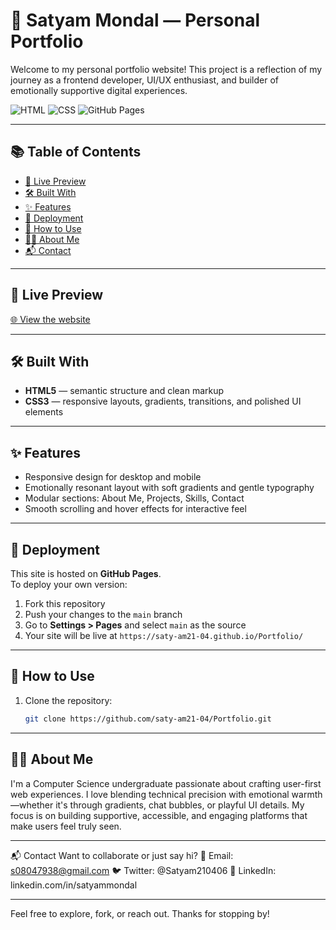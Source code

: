 # 🌟 Satyam Mondal — Personal Portfolio

Welcome to my personal portfolio website! This project is a reflection of my journey as a frontend developer, UI/UX enthusiast, and builder of emotionally supportive digital experiences.

![HTML](https://img.shields.io/badge/HTML5-E34F26?style=flat&logo=html5&logoColor=white)
![CSS](https://img.shields.io/badge/CSS3-1572B6?style=flat&logo=css3&logoColor=white)
![GitHub Pages](https://img.shields.io/badge/Deployed-GitHub_Pages-blue?logo=github)

---

## 📚 Table of Contents
- [🔗 Live Preview](#-live-preview)
- [🛠️ Built With](#️-built-with)
- [✨ Features](#-features)
- [🚀 Deployment](#-deployment)
- [🧩 How to Use](#-how-to-use)
- [🙋‍♂️ About Me](#-about-me)
- [📬 Contact](#-contact)

---

## 🔗 Live Preview
[🌐 View the website](https://saty-am21-04.github.io/Portfolio/)

---

## 🛠️ Built With
- **HTML5** — semantic structure and clean markup
- **CSS3** — responsive layouts, gradients, transitions, and polished UI elements

---

## ✨ Features
- Responsive design for desktop and mobile
- Emotionally resonant layout with soft gradients and gentle typography
- Modular sections: About Me, Projects, Skills, Contact
- Smooth scrolling and hover effects for interactive feel


---

## 🚀 Deployment
This site is hosted on **GitHub Pages**.  
To deploy your own version:
1. Fork this repository
2. Push your changes to the `main` branch
3. Go to **Settings > Pages** and select `main` as the source
4. Your site will be live at `https://saty-am21-04.github.io/Portfolio/`

---

## 🧩 How to Use
1. Clone the repository:
   ```bash
   git clone https://github.com/saty-am21-04/Portfolio.git

---

## 🙋‍♂️ About Me
I'm a Computer Science undergraduate passionate about crafting user-first web experiences. I love blending technical precision with emotional warmth—whether it's through gradients, chat bubbles, or playful UI details. My focus is on building supportive, accessible, and engaging platforms that make users feel truly seen.

---

📬 Contact
Want to collaborate or just say hi?
📧 Email: s08047938@gmail.com
🐦 Twitter: @Satyam210406
💼 LinkedIn: linkedin.com/in/satyammondal

---

Feel free to explore, fork, or reach out. Thanks for stopping by! 